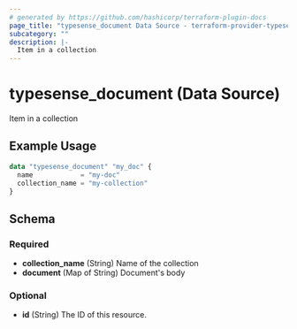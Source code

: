 ```yaml
---
# generated by https://github.com/hashicorp/terraform-plugin-docs
page_title: "typesense_document Data Source - terraform-provider-typesense"
subcategory: ""
description: |-
  Item in a collection
---
```


# typesense_document (Data Source)

Item in a collection

## Example Usage

```terraform
data "typesense_document" "my_doc" {
  name            = "my-doc"
  collection_name = "my-collection"
}
```

<!-- schema generated by tfplugindocs -->
## Schema

### Required

- **collection_name** (String) Name of the collection
- **document** (Map of String) Document's body

### Optional

- **id** (String) The ID of this resource.


